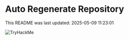 # Auto Regenerate Repository

This README was last updated: 2025-05-09 11:23:01

 ![TryHackMe](https://tryhackme.com/badge/533634)